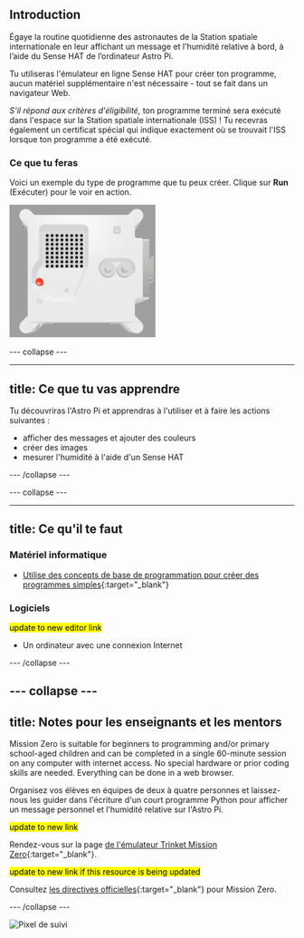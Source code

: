 ## Introduction

Égaye la routine quotidienne des astronautes de la Station spatiale internationale en leur affichant un message et l'humidité relative à bord, à l’aide du Sense HAT de l’ordinateur Astro Pi.

Tu utiliseras l'émulateur en ligne Sense HAT pour créer ton programme, aucun matériel supplémentaire n'est nécessaire - tout se fait dans un navigateur Web.

*S'il répond aux critères d'éligibilité,* ton programme terminé sera exécuté dans l'espace sur la Station spatiale internationale (ISS) ! Tu recevras également un certificat spécial qui indique exactement où se trouvait l'ISS lorsque ton programme a été exécuté.

### Ce que tu feras

Voici un exemple du type de programme que tu peux créer. Clique sur **Run** (Exécuter) pour le voir en action.

![The Trinket Sense HAT emulator running a sample program which scrolls the humidity value across the LED matrix and then displays a picture of a fish.](images/M0_4.gif)


--- collapse ---

---
title: Ce que tu vas apprendre
---

Tu découvriras l'Astro Pi et apprendras à l'utiliser et à faire les actions suivantes :
+ afficher des messages et ajouter des couleurs
+ créer des images
+ mesurer l'humidité à l'aide d'un Sense HAT

--- /collapse ---

--- collapse ---

---
title: Ce qu'il te faut
---

### Matériel informatique

+ [Utilise des concepts de base de programmation pour créer des programmes simples](https://curriculum.raspberrypi.org/programming/creator/){:target="_blank"}

### Logiciels

<mark> update to new editor link </mark>
+ Un ordinateur avec une connexion Internet

--- /collapse ---

--- collapse ---
---
title: Notes pour les enseignants et les mentors
---

Mission Zero is suitable for beginners to programming and/or primary school-aged children and can be completed in a single 60-minute session on any computer with internet access. No special hardware or prior coding skills are needed. Everything can be done in a web browser.

Organisez vos élèves en équipes de deux à quatre personnes et laissez-nous les guider dans l'écriture d'un court programme Python pour afficher un message personnel et l'humidité relative sur l'Astro Pi.

<mark> update to new link </mark>

Rendez-vous sur la page [de l'émulateur Trinket Mission Zero](https://trinket.io/mission-zero){:target="_blank"}.

<mark> update to new link if this resource is being updated </mark>

 Consultez [les directives officielles](https://astro-pi.org/media/mission-zero-guidelines/Astro_Pi_Mission_Zero_Guidelines_2021_22-fr.pdf){:target="_blank"} pour Mission Zero.

--- /collapse ---

![Pixel de suivi](https://code.org/api/hour/begin_raspberrypi_astropi.png)
